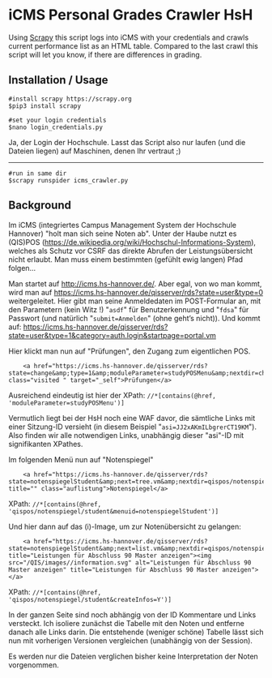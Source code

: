 # iCMS Personal Grades Crawler HsH

Using [Scrapy](https://scrapy.org) this script logs into iCMS with your credentials and crawls current performance list as an HTML table.
Compared to the last crawl this script will let you know, if there are differences in grading.

## Installation / Usage
```
#install scrapy https://scrapy.org
$pip3 install scrapy

#set your login credentials
$nano login_credentials.py
```
Ja, der Login der Hochschule. Lasst das Script also nur laufen (und die Dateien liegen) auf Maschinen, denen Ihr vertraut ;)

---

```
#run in same dir
$scrapy runspider icms_crawler.py
```

## Background
Im iCMS (integriertes Campus Management System der Hochschule Hannover) "holt man sich seine Noten ab".
Unter der Haube nutzt es (QIS)POS (https://de.wikipedia.org/wiki/Hochschul-Informations-System), welches als Schutz vor CSRF das direkte Abrufen der Leistungsübersicht nicht erlaubt. Man muss einem bestimmten (gefühlt ewig langen) Pfad folgen…

Man startet auf 
http://icms.hs-hannover.de/.
Aber egal, von wo man kommt, wird man auf 
https://icms.hs-hannover.de/qisserver/rds?state=user&type=0
weitergeleitet.
Hier gibt man seine Anmeldedaten im POST-Formular an, mit den Parametern (kein Witz !) "`asdf`" für Benutzerkennung und "`fdsa`" für Passwort (und natürlich "`submit=Anmelden`" (ohne geht’s nicht)).
Und kommt auf:
https://icms.hs-hannover.de/qisserver/rds?state=user&type=1&category=auth.login&startpage=portal.vm 

Hier klickt man nun auf "Prüfungen", den Zugang zum eigentlichen POS.
```
	<a href="https://icms.hs-hannover.de/qisserver/rds?state=change&amp;type=1&amp;moduleParameter=studyPOSMenu&amp;nextdir=change&amp;next=menu.vm&amp;subdir=applications&amp;xml=menu&amp;purge=y&amp;navigationPosition=functions%2CstudyPOSMenu&amp;breadcrumb=studyPOSMenu&amp;topitem=functions&amp;subitem=studyPOSMenu" class="visited " target="_self">Prüfungen</a>
```
Ausreichend eindeutig ist hier der XPath: `//*[contains(@href, 'moduleParameter=studyPOSMenu')]`

Vermutlich liegt bei der HsH noch eine WAF davor, die sämtliche Links mit einer Sitzung-ID versieht (in diesem Beispiel "`asi=JJ2xAKmILbgrerCT19KM`").
Also finden wir alle notwendigen Links, unabhängig dieser "asi"-ID mit signifikanten XPathes.

Im folgenden Menü nun auf "Notenspiegel"
```
	<a href="https://icms.hs-hannover.de/qisserver/rds?state=notenspiegelStudent&amp;next=tree.vm&amp;nextdir=qispos/notenspiegel/student&amp;menuid=notenspiegelStudent&amp;breadcrumb=notenspiegel&amp;breadCrumbSource=menu&amp;asi=JJ2xAKmILbgrerCT19KM" title="" class="auflistung">Notenspiegel</a>
```
XPath: `//*[contains(@href, 'qispos/notenspiegel/student&menuid=notenspiegelStudent')]`

Und hier dann auf das (i)-Image, um zur Notenübersicht zu gelangen:
```
	<a href="https://icms.hs-hannover.de/qisserver/rds?state=notenspiegelStudent&amp;next=list.vm&amp;nextdir=qispos/notenspiegel/student&amp;createInfos=Y&amp;struct=auswahlBaum&amp;nodeID=auswahlBaum%7Cabschluss%3Aabschl%3D90%2Cstgnr%3D1&amp;expand=0&amp;asi=JJ2xAKmILbgrerCT19KM#auswahlBaum%7Cabschluss%3Aabschl%3D90%2Cstgnr%3D1" title="Leistungen für Abschluss 90 Master anzeigen"><img src="/QIS/images//information.svg" alt="Leistungen für Abschluss 90 Master anzeigen" title="Leistungen für Abschluss 90 Master anzeigen"></a>
```
XPath: `//*[contains(@href, 'qispos/notenspiegel/student&createInfos=Y')]`

In der ganzen Seite sind noch abhängig von der ID Kommentare und Links versteckt. 
Ich isoliere zunächst die Tabelle mit den Noten und entferne danach alle Links darin.
Die entstehende (weniger schöne) Tabelle lässt sich nun mit vorherigen Versionen vergleichen (unabhängig von der Session).

Es werden nur die Dateien verglichen bisher keine Interpretation der Noten vorgenommen.
